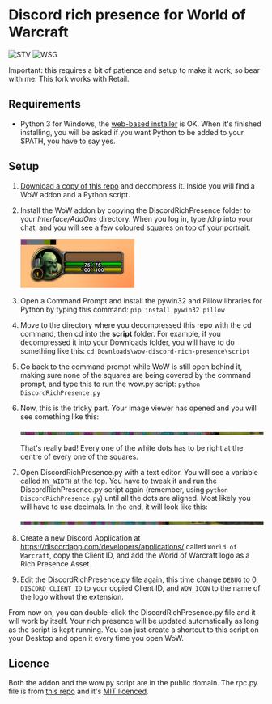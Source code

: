 # Discord rich presence for World of Warcraft

![STV](https://github.com/wodim/wow-discord-rich-presence/raw/master/images/rich-presence-1.png) ![WSG](https://github.com/wodim/wow-discord-rich-presence/raw/master/images/rich-presence-2.png)

Important: this requires a bit of patience and setup to make it work, so bear with me.
This fork works with Retail.

## Requirements

* Python 3 for Windows, the [web-based installer](https://www.python.org/downloads/windows/) is OK. When it's finished installing, you will be asked if you want Python to be added to your $PATH, you have to say yes.

## Setup

1. [Download a copy of this repo](https://github.com/Attk4/wow-discord-rich-presence/archive/master.zip) and decompress it. Inside you will find a WoW addon and a Python script.

2. Install the WoW addon by copying the DiscordRichPresence folder to your _Interface/AddOns_ directory. When you log in, type /drp into your chat, and you will see a few coloured squares on top of your portrait.

    ![Squares](https://github.com/Attk4/wow-discord-rich-presence/raw/master/images/squares.png)

3. Open a Command Prompt and install the pywin32 and Pillow libraries for Python by typing this command:
`pip install pywin32 pillow`

4. Move to the directory where you decompressed this repo with the cd command, then cd into the **script** folder. For example, if you decompressed it into your Downloads folder, you will have to do something like this:
    `cd Downloads\wow-discord-rich-presence\script`

5. Go back to the command prompt while WoW is still open behind it, making sure none of the squares are being covered by the command prompt, and type this to run the wow.py script:
    `python DiscordRichPresence.py`

6. Now, this is the tricky part. Your image viewer has opened and you will see something like this:

    ![Misaligned dots](https://github.com/Attk4/wow-discord-rich-presence/raw/master/images/misaligned-squares.png)

    That's really bad! Every one of the white dots has to be right at the centre of every one of the squares.

7. Open DiscordRichPresence.py with a text editor. You will see a variable called `MY_WIDTH` at the top. You have to tweak it and run the DiscordRichPresence.py script again (remember, using `python DiscordRichPresence.py`) until all the dots are aligned. Most likely you will have to use decimals. In the end, it will look like this:

    ![Aligned dots](https://github.com/Attk4/wow-discord-rich-presence/raw/master/images/aligned-squares.png)

8. Create a new Discord Application at https://discordapp.com/developers/applications/ called `World of Warcraft`, copy the Client ID, and add the World of Warcraft logo as a Rich Presence Asset.

9. Edit the DiscordRichPresence.py file again, this time change `DEBUG` to 0, `DISCORD_CLIENT_ID` to your copied Client ID, and `WOW_ICON` to the name of the logo without the extension.


From now on, you can double-click the DiscordRichPresence.py file and it will work by itself. Your rich presence will be updated automatically as long as the script is kept running. You can just create a shortcut to this script on your Desktop and open it every time you open WoW.

## Licence

Both the addon and the wow.py script are in the public domain.
The rpc.py file is from [this repo](https://github.com/suclearnub/python-discord-rpc) and it's [MIT licenced](https://raw.githubusercontent.com/wodim/wow-discord-rich-presence/master/script/rpc.py-LICENSE).
